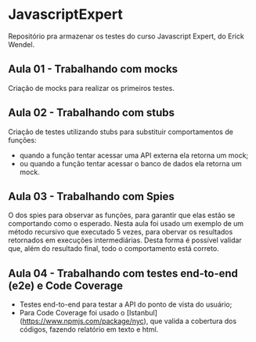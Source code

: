 # JavascriptExpert
Repositório pra armazenar os testes do curso Javascript Expert, do Erick Wendel.

## Aula 01 - Trabalhando com mocks
Criação de mocks para realizar os primeiros testes.

## Aula 02 - Trabalhando com stubs
Criação de testes utilizando stubs para substituir comportamentos de funções:
- quando a função tentar acessar uma API externa ela retorna um mock;
- ou quando a função tentar acessar o banco de dados ela retorna um mock.

## Aula 03 - Trabalhando com Spies
O dos spies para observar as funções, para garantir que elas estão se comportando como o esperado.
Nesta aula foi usado um exemplo de um método recursivo que executado 5 vezes, para obervar os resultados retornados em execuções intermediárias. Desta forma é possível validar que, além do resultado final, todo o comportamento está correto.

## Aula 04 - Trabalhando com testes end-to-end (e2e) e Code Coverage
- Testes end-to-end para testar a API do ponto de vista do usuário;
- Para Code Coverage foi usado o [Istanbul] (https://www.npmjs.com/package/nyc), que valida a cobertura dos códigos, fazendo relatório em texto e html.